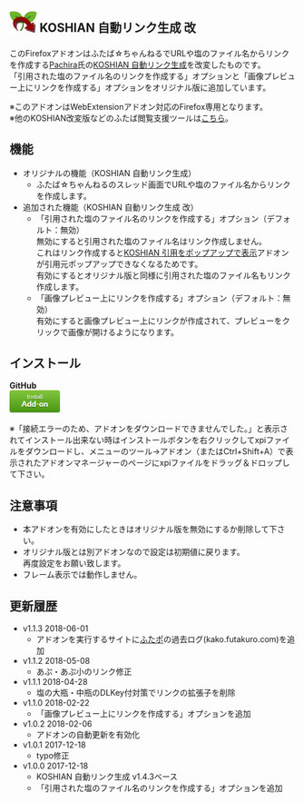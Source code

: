 ## <sub><img src="koshian_autolink_futaba/icons/icon-48.png"></sub> KOSHIAN 自動リンク生成 改
このFirefoxアドオンはふたば☆ちゃんねるでURLや塩のファイル名からリンクを作成する[Pachira](https://addons.mozilla.org/ja/firefox/user/anonymous-a0bba9187b568f98732d22d51c5955a6/)氏の[KOSHIAN 自動リンク生成](https://addons.mozilla.org/ja/firefox/addon/koshian-autolink-futaba/)を改変したものです。  
「引用された塩のファイル名のリンクを作成する」オプションと「画像プレビュー上にリンクを作成する」オプションをオリジナル版に追加しています。  

※このアドオンはWebExtensionアドオン対応のFirefox専用となります。  
※他のKOSHIAN改変版などのふたば閲覧支援ツールは[こちら](https://github.com/akoya-tomo/futaba_auto_reloader_K/wiki/)。

## 機能
* オリジナルの機能（KOSHIAN 自動リンク生成）
  - ふたば☆ちゃんねるのスレッド画面でURLや塩のファイル名からリンクを作成します。
* 追加された機能（KOSHIAN 自動リンク生成 改）
  - 「引用された塩のファイル名のリンクを作成する」オプション（デフォルト：無効）  
    無効にすると引用された塩のファイル名はリンク作成しません。  
    これはリンク作成すると[KOSHIAN 引用をポップアップで表示](https://addons.mozilla.org/ja/firefox/addon/koshian-popup-quote/)アドオンが引用元ポップアップできなくなるためです。  
    有効にするとオリジナル版と同様に引用された塩のファイル名もリンク作成します。  
  - 「画像プレビュー上にリンクを作成する」オプション（デフォルト：無効）  
    有効にすると画像プレビュー上にリンクが作成されて、プレビューをクリックで画像が開けるようになります。  

## インストール
**GitHub**  
[![インストールボタン](images/install_button.png "クリックでアドオンをインストール")](https://github.com/akoya-tomo/koshian_autolink_futaba_kai/releases/download/v1.1.3/koshian_autolink_futaba_kai-1.1.3-an.fx.xpi)  

※「接続エラーのため、アドオンをダウンロードできませんでした。」と表示されてインストール出来ない時はインストールボタンを右クリックしてxpiファイルをダウンロードし、メニューのツール→アドオン（またはCtrl+Shift+A）で表示されたアドオンマネージャーのページにxpiファイルをドラッグ＆ドロップして下さい。  

## 注意事項
* 本アドオンを有効にしたときはオリジナル版を無効にするか削除して下さい。  
* オリジナル版とは別アドオンなので設定は初期値に戻ります。  
  再度設定をお願い致します。  
* フレーム表示では動作しません。

## 更新履歴
* v1.1.3 2018-06-01
  - アドオンを実行するサイトに[ふたポ](http://futapo.futakuro.com/)の過去ログ\(kako.futakuro.com\)を追加  
* v1.1.2 2018-05-08
  - あぷ・あぷ小のリンク修正
* v1.1.1 2018-04-28
  - 塩の大瓶・中瓶のDLKey付対策でリンクの拡張子を削除
* v1.1.0 2018-02-22
  - 「画像プレビュー上にリンクを作成する」オプションを追加
* v1.0.2 2018-02-06
  - アドオンの自動更新を有効化
* v1.0.1 2017-12-18
  - typo修正
* v1.0.0 2017-12-18
  - KOSHIAN 自動リンク生成 v1.4.3ベース
  - 「引用された塩のファイル名のリンクを作成する」オプションを追加
